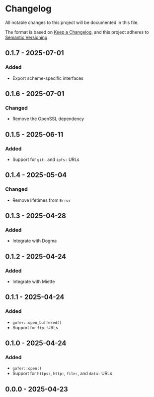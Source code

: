 # Changelog

All notable changes to this project will be documented in this file.

The format is based on [Keep a Changelog](https://keepachangelog.com/en/1.0.0/),
and this project adheres to [Semantic Versioning](https://semver.org/spec/v2.0.0.html).

## 0.1.7 - 2025-07-01
### Added
- Export scheme-specific interfaces

## 0.1.6 - 2025-07-01
### Changed
- Remove the OpenSSL dependency

## 0.1.5 - 2025-06-11
### Added
- Support for `git:` and `ipfs:` URLs

## 0.1.4 - 2025-05-04
### Changed
- Remove lifetimes from `Error`

## 0.1.3 - 2025-04-28
### Added
- Integrate with Dogma

## 0.1.2 - 2025-04-24
### Added
- Integrate with Miette

## 0.1.1 - 2025-04-24
### Added
- `gofer::open_buffered()`
- Support for `ftp:` URLs

## 0.1.0 - 2025-04-24
### Added
- `gofer::open()`
- Support for `https:`, `http:`, `file:`, and `data:` URLs

## 0.0.0 - 2025-04-23

